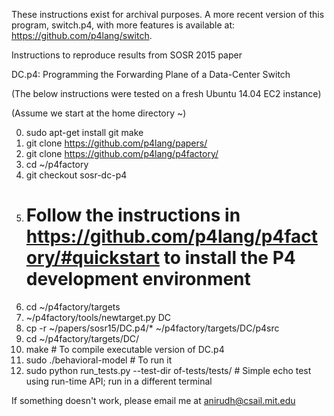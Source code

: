 These instructions exist for archival purposes. A more recent version of this program, switch.p4, with more features is available at: https://github.com/p4lang/switch.

Instructions to reproduce results from SOSR 2015 paper 

DC.p4: Programming the Forwarding Plane of a Data-Center Switch

(The below instructions were tested on a fresh Ubuntu 14.04 EC2 instance)

(Assume we start at the home directory ~)

0. sudo apt-get install git make
1. git clone https://github.com/p4lang/papers/
2. git clone https://github.com/p4lang/p4factory/
3. cd ~/p4factory
4. git checkout sosr-dc-p4
5. # Follow the instructions in https://github.com/p4lang/p4factory/#quickstart  to install the P4 development environment
6. cd ~/p4factory/targets
7. ~/p4factory/tools/newtarget.py DC
8. cp -r ~/papers/sosr15/DC.p4/* ~/p4factory/targets/DC/p4src
9. cd ~/p4factory/targets/DC/
10. make # To compile executable version of DC.p4
11. sudo ./behavioral-model # To run it
12. sudo python run_tests.py --test-dir of-tests/tests/ # Simple echo test using run-time API; run in a different terminal

If something doesn't work, please email me at anirudh@csail.mit.edu

